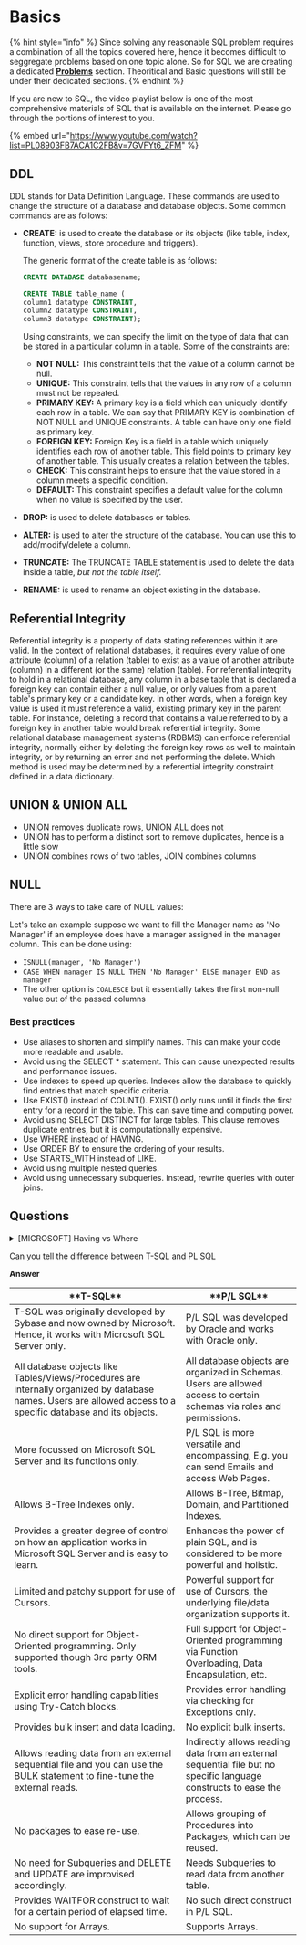 # Basics

{% hint style="info" %}
Since solving any reasonable SQL problem requires a combination of all the topics covered here, hence it becomes difficult to seggregate problems based on one topic alone. So for SQL we are creating a dedicated [**Problems**](problems.md) section. Theoritical and Basic questions will still be under their dedicated sections.
{% endhint %}

If you are new to SQL, the video playlist below[️](https://www.youtube.com/watch?v=7GVFYt6\_ZFM\&list=PL08903FB7ACA1C2FB) is one of the most comprehensive materials of SQL that is available on the internet. Please go through the portions of interest to you.

{% embed url="https://www.youtube.com/watch?list=PL08903FB7ACA1C2FB&v=7GVFYt6_ZFM" %}

## DDL

DDL stands for Data Definition Language. These commands are used to change the structure of a database and database objects. Some common commands are as follows:

*   **CREATE:** is used to create the database or its objects (like table, index, function, views, store procedure and triggers).

    The generic format of the create table is as follows:

    ```sql
    CREATE DATABASE databasename;

    CREATE TABLE table_name (
    column1 datatype CONSTRAINT,
    column2 datatype CONSTRAINT,
    column3 datatype CONSTRAINT); 
    ```

    Using constraints, we can specify the limit on the type of data that can be stored in a particular column in a table. Some of the constraints are:

    * **NOT NULL:** This constraint tells that the value of a column cannot be null.
    * **UNIQUE:** This constraint tells that the values in any row of a column must not be repeated.
    * **PRIMARY KEY:** A primary key is a field which can uniquely identify each row in a table. We can say that PRIMARY KEY is combination of NOT NULL and UNIQUE constraints. A table can have only one field as primary key.
    * **FOREIGN KEY:** Foreign Key is a field in a table which uniquely identifies each row of another table. This field points to primary key of another table. This usually creates a relation between the tables.
    * **CHECK:** This constraint helps to ensure that the value stored in a column meets a specific condition.
    * **DEFAULT:** This constraint specifies a default value for the column when no value is specified by the user.
* **DROP:** is used to delete databases or tables.
* **ALTER:** is used to alter the structure of the database. You can use this to add/modify/delete a column.
* **TRUNCATE:** The TRUNCATE TABLE statement is used to delete the data inside a table, _but not the table itself._
* **RENAME:** is used to rename an object existing in the database.

## Referential Integrity

Referential integrity is a property of data stating references within it are valid. In the context of relational databases, it requires every value of one attribute (column) of a relation (table) to exist as a value of another attribute (column) in a different (or the same) relation (table). For referential integrity to hold in a relational database, any column in a base table that is declared a foreign key can contain either a null value, or only values from a parent table's primary key or a candidate key. In other words, when a foreign key value is used it must reference a valid, existing primary key in the parent table. For instance, deleting a record that contains a value referred to by a foreign key in another table would break referential integrity. Some relational database management systems (RDBMS) can enforce referential integrity, normally either by deleting the foreign key rows as well to maintain integrity, or by returning an error and not performing the delete. Which method is used may be determined by a referential integrity constraint defined in a data dictionary.

## UNION & UNION ALL

* UNION removes duplicate rows, UNION ALL does not
* UNION has to perform a distinct sort to remove duplicates, hence is a little slow
* UNION combines rows of two tables, JOIN combines columns

## NULL

There are 3 ways to take care of NULL values:

Let's take an example suppose we want to fill the Manager name as 'No Manager' if an employee does have a manager assigned in the manager column. This can be done using:

* `ISNULL(manager, 'No Manager')`
* `CASE WHEN manager IS NULL THEN 'No Manager' ELSE manager END as manager`
* The other option is `COALESCE` but it essentially takes the first non-null value out of the passed columns

### Best practices

* Use aliases to shorten and simplify names. This can make your code more readable and usable.&#x20;
* Avoid using the SELECT \* statement. This can cause unexpected results and performance issues.&#x20;
* Use indexes to speed up queries. Indexes allow the database to quickly find entries that match specific criteria.&#x20;
* Use EXIST() instead of COUNT(). EXIST() only runs until it finds the first entry for a record in the table. This can save time and computing power.&#x20;
* Avoid using SELECT DISTINCT for large tables. This clause removes duplicate entries, but it is computationally expensive.&#x20;
* Use WHERE instead of HAVING.&#x20;
* Use ORDER BY to ensure the ordering of your results.
* Use STARTS\_WITH instead of LIKE.&#x20;
* Avoid using multiple nested queries.
* Avoid using unnecessary subqueries.  Instead, rewrite queries with outer joins.&#x20;

## Questions

<details>

<summary>[MICROSOFT] Having vs Where</summary>

Can you elborate on the differences between HAVING and WHERE clause in a SQL query?

**Answer**

The major differences between HAVING and WHERE are as follows:

* WHERE can be used with Select, Insert, Update, Delete statements. HAVING can only be used with Select statements
* WHERE filters rows before aggregation, HAVING filters after that

Performance wise there is not much of a difference, the best practice is to filter out unwanted rows as early as possible.

</details>

Can you tell the difference between T-SQL and PL SQL

**Answer**

| \*\*T-SQL\*\*                                                                                                                                                        | \*\*P/L SQL\*\*                                                                                                            |
| -------------------------------------------------------------------------------------------------------------------------------------------------------------------- | -------------------------------------------------------------------------------------------------------------------------- |
| T-SQL   was originally developed by Sybase and now owned by Microsoft. Hence, it   works with Microsoft SQL Server only.                                             | P/L SQL was developed   by Oracle and works with Oracle only.                                                              |
| All   database objects like Tables/Views/Procedures are internally organized by   database names. Users are allowed access to a specific database and its   objects. | All database objects   are organized in Schemas. Users are allowed access to certain schemas via   roles and permissions.  |
| More   focussed on Microsoft SQL Server and its functions only.                                                                                                      | P/L SQL is more   versatile and encompassing, E.g. you can send Emails and access Web   Pages.                             |
| Allows   B-Tree Indexes only.                                                                                                                                        | Allows B-Tree, Bitmap,   Domain, and Partitioned Indexes.                                                                  |
| Provides   a greater degree of control on how an application works in Microsoft SQL   Server and is easy to learn.                                                   | Enhances the power of   plain SQL, and is considered to be more powerful and holistic.                                     |
| Limited   and patchy support for use of Cursors.                                                                                                                     | Powerful support for   use of Cursors, the underlying file/data organization supports it.                                  |
| No   direct support for Object-Oriented programming. Only supported though 3rd   party ORM   tools.                                                                  | Full support for Object-Oriented programming via Function Overloading, Data Encapsulation, etc.                            |
| Explicit   error handling capabilities using Try-Catch blocks.                                                                                                       | Provides error handling via checking for Exceptions only.                                                                  |
| Provides bulk insert and data loading.                                                                                                                               | No explicit bulk inserts.                                                                                                  |
| Allows reading data from an external sequential file and you can use the BULK   statement to fine-tune the external reads.                                           | Indirectly allows reading data from an external sequential file but no specific language   constructs to ease the process. |
| No packages to ease re-use.                                                                                                                                          | Allows grouping of Procedures into Packages, which can be reused.                                                          |
| No   need for Subqueries and DELETE and UPDATE are improvised accordingly.                                                                                           | Needs Subqueries to read data from another table.                                                                          |
| Provides WAITFOR construct to wait for a certain period of elapsed time.                                                                                             | No such direct construct in P/L SQL.                                                                                       |
| No support for Arrays.                                                                                                                                               | Supports Arrays.                                                                                                           |

